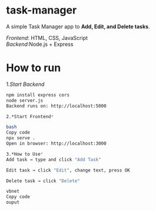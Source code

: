# task-manager

A simple Task Manager app to **Add, Edit, and Delete tasks**.  

*Frontend*: HTML, CSS, JavaScript  
*Backend*:Node.js + Express  

# How to run

1.*Start Backend*   
```bash
npm install express cors
node server.js
Backend runs on: http://localhost:5000

2.*Start Frontend*

bash
Copy code
npx serve .
Open in browser: http://localhost:3000

3.*How to Use*
Add task → type and click "Add Task"

Edit task → click "Edit", change text, press OK

Delete task → click "Delete"

vbnet
Copy code
ouput
